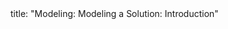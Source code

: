 <frontmatter>
title: "Modeling: Modeling a Solution: Introduction"
</frontmatter>

<include src="unit-inPage-asFlat.md" boilerplate />